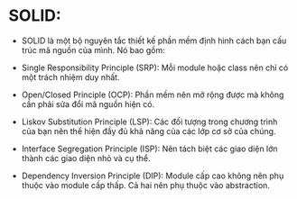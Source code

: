 # SOLID:

- SOLID là một bộ nguyên tắc thiết kế phần mềm định hình cách bạn cấu trúc mã nguồn của mình. Nó bao gồm:

- Single Responsibility Principle (SRP): Mỗi module hoặc class nên chỉ có một trách nhiệm duy nhất.

- Open/Closed Principle (OCP): Phần mềm nên mở rộng được mà không cần phải sửa đổi mã nguồn hiện có.

- Liskov Substitution Principle (LSP): Các đối tượng trong chương trình của bạn nên thể hiện đầy đủ khả năng của các lớp cơ sở của chúng.

- Interface Segregation Principle (ISP): Nên tách biệt các giao diện lớn thành các giao diện nhỏ và cụ thể.

- Dependency Inversion Principle (DIP): Module cấp cao không nên phụ thuộc vào module cấp thấp. Cả hai nên phụ thuộc vào abstraction.
